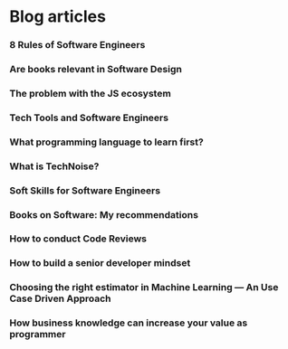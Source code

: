 # Blog articles

### 8 Rules of Software Engineers

### Are books relevant in Software Design

### The problem with the JS ecosystem

### Tech Tools and Software Engineers

### What programming language to learn first?

### What is TechNoise?

### Soft Skills for Software Engineers

### Books on Software: My recommendations

### How to conduct Code Reviews

### How to build a senior developer mindset

### Choosing the right estimator in Machine Learning — An Use Case Driven Approach

### How business knowledge can increase your value as programmer
